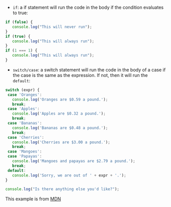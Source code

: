  * `if`: a if statement will run the code in the body if the condition evaluates to true:
 ```js
 if (false) {
    console.log("This will never run");
 }
 if (true) {
    console.log("This will always run");
 }
 if (1 === 1) {
    console.log("This will always run");
 }
 ```
 * `switch/case`: a switch statement will run the code in the body of a case if the case is the same as the expression. If not, then it will run the `default`:
 ```js
 switch (expr) {
  case 'Oranges':
    console.log('Oranges are $0.59 a pound.');
    break;
  case 'Apples':
    console.log('Apples are $0.32 a pound.');
    break;
  case 'Bananas':
    console.log('Bananas are $0.48 a pound.');
    break;
  case 'Cherries':
    console.log('Cherries are $3.00 a pound.');
    break;
  case 'Mangoes':
  case 'Papayas':
    console.log('Mangoes and papayas are $2.79 a pound.');
    break;
  default:
    console.log('Sorry, we are out of ' + expr + '.');
 }

 console.log("Is there anything else you'd like?");
 ```
 This example is from [MDN](https://developer.mozilla.org/en-US/docs/Web/JavaScript/Reference/Statements/switch)
